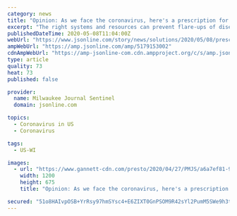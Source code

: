 ```yaml
---
category: news
title: "Opinion: As we face the coronavirus, here's a prescription for a healthier Wisconsin in the COVID-19 era"
excerpt: "The right systems and resources can prevent flare-ups of disease from turning into raging forest fires that take the lives of Wisconsinites."
publishedDateTime: 2020-05-08T11:04:00Z
webUrl: "https://www.jsonline.com/story/news/solutions/2020/05/08/prescription-healthier-wisconsin-during-coronavirus-pandemic/5179153002/"
ampWebUrl: "https://amp.jsonline.com/amp/5179153002"
cdnAmpWebUrl: "https://amp-jsonline-com.cdn.ampproject.org/c/s/amp.jsonline.com/amp/5179153002"
type: article
quality: 73
heat: 73
published: false

provider:
  name: Milwaukee Journal Sentinel
  domain: jsonline.com

topics:
  - Coronavirus in US
  - Coronavirus

tags:
  - US-WI

images:
  - url: "https://www.gannett-cdn.com/presto/2020/04/27/PMJS/a6a7ef81-9b02-4784-a31f-f87367ff5260-Coronavirus_drive_thru_test_00520.JPG?auto=webp&crop=3899,2194,x0,y202&format=pjpg&width=1200"
    width: 1200
    height: 675
    title: "Opinion: As we face the coronavirus, here's a prescription for a healthier Wisconsin in the COVID-19 era"

secured: "51o8HAIvpOSB+YrRsy97hmSYsc4+E6ZIXT0GnPSOM9R42sYl2PumM5SWe9h3tb6HOP4GnwuyPbu5MwAQtGTtZWhAKrs3jhmyUjHqB5NIETOy9HXbtYGqKHE5zmEyRnPAYMIRfyKqFoDPpyeKuGeU0SYtNW3XbvkoH2pxXh8OXKM3MldLtG+W7Ts/hxX50AdwOFO0P/b1FF/mOAxRlOKbRV7TxCoXH0VuQA9AVjIVhoaTWrOG1RSVnsXQpBk3tma47HPg0O9KOANIE9t1Vf+KxSqMwUCp87ZL42/NTIs+SW3MkztMTILhISG3mxOEzOz9jw1rYQJfjLwCG5s08N09XTW8jjGrZEX1fIl0rZThtPhUirIXqIqOna9Q8Ed7yCsWd8c9yR2kWv0dWUMW1ocmwjuer5Vhqm5byblfNZRixa2cuZW42N21qRLB1mr4N6V7e0IoPBC/jrWcQXKe26VsxxClpfF/d+CQoMMbs5ND06g=;cavcvocHK6VKFW3YkWoINA=="
---
```


